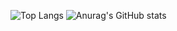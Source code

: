 
![Top Langs](https://github-readme-stats.vercel.app/api/top-langs/?username=X-Marosi&hide&layout=compact&theme=github_dark&hide_border)
![Anurag's GitHub stats](https://github-readme-stats.vercel.app/api?username=X-Marosi&show_icons=true&theme=github_dark&hide_border)

<!--
**X-Marosi/X-Marosi** is a ✨ _special_ ✨ repository because its `README.md` (this file) appears on your GitHub profile.
## Hi there 👋
Here are some ideas to get you started:

- 🔭 I’m currently working on ...
- 🌱 I’m currently learning ...
- 👯 I’m looking to collaborate on ...
- 🤔 I’m looking for help with ...
- 💬 Ask me about ...
- 📫 How to reach me: ...
- 😄 Pronouns: ...
- ⚡ Fun fact: ...
-->
